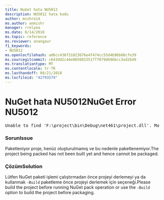 ```yaml
---
title: NuGet hata NU5012
description: NU5012 hata kodu
author: mishra14
ms.author: anmishr
manager: rrelyea
ms.date: 8/14/2018
ms.topic: reference
ms.reviewer: anangaur
f1_keywords:
- NU5012
ms.openlocfilehash: ad6cc436f31823676e4f474cc55d4b96b08cfe39
ms.sourcegitcommit: c643dd2c44e085601551ff7079d696bcc3ad2b49
ms.translationtype: MT
ms.contentlocale: tr-TR
ms.lasthandoff: 08/21/2018
ms.locfileid: "42793579"
---
```

# <a name="nuget-error-nu5012"></a><span data-ttu-id="172a4-103">NuGet hata NU5012</span><span class="sxs-lookup"><span data-stu-id="172a4-103">NuGet Error NU5012</span></span>
<pre>Unable to find 'F:\project\bin\Debug\net461\project.dll'. Make sure the project has been built.</pre>

### <a name="issue"></a><span data-ttu-id="172a4-104">Sorun</span><span class="sxs-lookup"><span data-stu-id="172a4-104">Issue</span></span>

<span data-ttu-id="172a4-105">Paketleniyor proje, henüz oluşturulmamış ve bu nedenle paketlenemiyor.</span><span class="sxs-lookup"><span data-stu-id="172a4-105">The project being packed has not been built yet and hence cannot be packaged.</span></span>


### <a name="solution"></a><span data-ttu-id="172a4-106">Çözüm</span><span class="sxs-lookup"><span data-stu-id="172a4-106">Solution</span></span>

<span data-ttu-id="172a4-107">Lütfen NuGet paketi işlemi çalıştırmadan önce projeyi derlemeyi ya da kullanmak `-Build` paketleme önce projeyi derlemek için seçeneği.</span><span class="sxs-lookup"><span data-stu-id="172a4-107">Please build the project before running NuGet pack operation or use the `-Build` option to build the project before packaging.</span></span>

